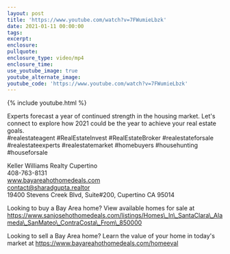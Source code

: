 ```yaml
---
layout: post
title: 'https://www.youtube.com/watch?v=7FWumieLbzk'
date: 2021-01-11 00:00:00
tags:
excerpt:
enclosure:
pullquote:
enclosure_type: video/mp4
enclosure_time:
use_youtube_image: true
youtube_alternate_image:
youtube_code: 'https://www.youtube.com/watch?v=7FWumieLbzk'
---
```


{% include youtube.html %}

Experts forecast a year of continued strength in the housing market. Let's connect to explore how 2021 could be the year to achieve your real estate goals.<br>\#realestateagent \#RealEstateInvest \#RealEstateBroker \#realestateforsale \#realestateexperts \#realestatemarket \#homebuyers \#househunting \#houseforsale

Keller Williams Realty Cupertino<br>408-763-8131<br>www.bayareahothomedeals.com<br>contact@sharadgupta.realtor<br>19400 Stevens Creek Blvd, Suite\#200, Cupertino CA 95014

Looking to buy a Bay Area home? View available homes for sale at https://www.sanjosehothomedeals.com/listings/Homes\_In\_SantaClara\_Alameda\_SanMateo\_ContraCosta\_From\_850000

Looking to sell a Bay Area home? Learn the value of your home in today's market at https://www.bayareahothomedeals.com/homeeval
